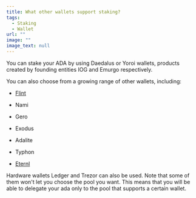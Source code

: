 ```yaml
---
title: What other wallets support staking?
tags:
  - Staking
  - Wallet
url: ""
image: ""
image_text: null
---
```


You can stake your ADA by using Daedalus or Yoroi wallets, products created by founding entities IOG and Emurgo respectively.

You can also choose from a growing range of other wallets, including:

*   [Flint](https://flint-wallet.com/)
    
*   Nami
    
*   Gero
    
*   Exodus
    
*   Adalite
    
*   Typhon
    
*   [Eternl](https://eternl.io/)
    

Hardware wallets Ledger and Trezor can also be used. Note that some of them won't let you choose the pool you want. This means that you will be able to delegate your ada only to the pool that supports a certain wallet.
